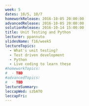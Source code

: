 ```yaml
---
week: 5
dates: 10/5, 10/7
homeworkRelease: 2016-10-05 20:00:00
advancedRelease: 2016-10-05 20:00:00
solutionRelease: 2016-10-14 15:00:00
title: Unit Testing and Python
lecturer: ppannuto
slidesName: f16/week5
lectureTopics:
  - What's unit testing?
  - Test driven development
  - Python
  - Live coding to learn these
#homeworkTopics:
#  - TBD
#advancedTopics:
#  - TBD
lectureSummary:
leccapWed: szbATO
leccapFri:
---
```


